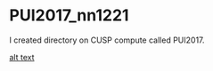 # PUI2017_nn1221

I created directory on CUSP compute called PUI2017.

[alt text](https://raw.githubusercontent.com/ninanrh/PUI2017_nn1221/master/Screen%20Shot%202017-09-17%20at%2010.46.53%20PM.png)

